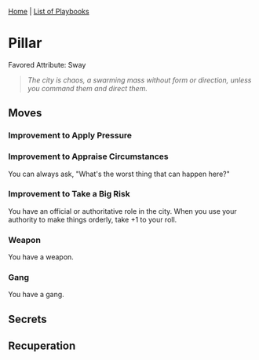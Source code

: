 [Home](../index.md) | [List of Playbooks](../index.md#Playbooks)

# Pillar
Favored Attribute: Sway

> *The city is chaos, a swarming mass without form or direction, unless you command them and direct them.*

## Moves
### Improvement to Apply Pressure

### Improvement to Appraise Circumstances
You can always ask, "What's the worst thing that can happen here?"

### Improvement to Take a Big Risk
You have an official or authoritative role in the city. When you use your authority to make things orderly, take +1 to your roll.

### Weapon
You have a weapon. 

### Gang
You have a gang.
## Secrets
## Recuperation